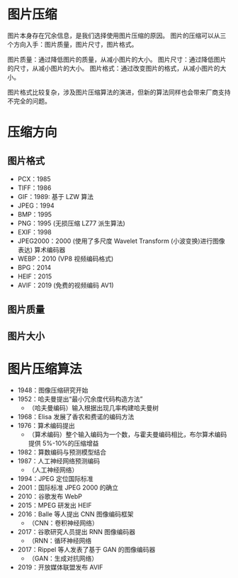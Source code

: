 # 图片压缩

图片本身存在冗余信息，是我们选择使用图片压缩的原因。
图片的压缩可以从三个方向入手：图片质量，图片尺寸，图片格式。

图片质量：通过降低图片的质量，从减小图片的大小。
图片尺寸：通过降低图片的尺寸，从减小图片的大小。
图片格式：通过改变图片的格式，从减小图片的大小。

图片格式比较复杂，涉及图片压缩算法的演进，但新的算法同样也会带来厂商支持不完全的问题。

# 压缩方向

## 图片格式

- PCX：1985
- TIFF：1986
- GIF：1989: 基于 LZW 算法
- JPEG：1994
- BMP：1995
- PNG：1995 (无损压缩 LZ77 派生算法)
- EXIF：1998
- JPEG2000：2000 (使用了多尺度 Wavelet Transform (小波变换)进行图像表达) 算术编码器
- WEBP：2010 (VP8 视频编码格式)
- BPG：2014
- HEIF：2015
- AVIF：2019 (免费的视频编码 AV1)

## 图片质量

## 图片大小

# 图片压缩算法

- 1948：图像压缩研究开始
- 1952：哈夫曼提出“最小冗余度代码构造方法”
  - （哈夫曼编码）输入根据出现几率构建哈夫曼树
- 1968：Elisa 发展了香农和费诺的编码方法
- 1976：算术编码提出
  - （算术编码）整个输入编码为一个数，与霍夫曼编码相比，布尔算术编码提供 5%-10%的压缩增益
- 1982：算数编码与预测模型结合
- 1987：人工神经网络预测编码
  - （人工神经网络）
- 1994：JPEG 定位国际标准
- 2001：国际标准 JPEG 2000 的确立
- 2010：谷歌发布 WebP
- 2015：MPEG 研发出 HEIF
- 2016：Balle 等人提出 CNN 图像编码框架
  - （CNN：卷积神经网络）
- 2017：谷歌研究人员提出 RNN 图像编码器
  - （RNN：循环神经网络
- 2017：Rippel 等人发表了基于 GAN 的图像编码器
  - （GAN：生成对抗网络）
- 2019：开放媒体联盟发布 AVIF
